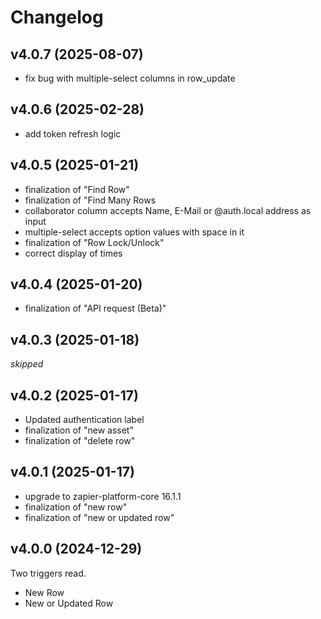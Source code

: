 # Changelog

## v4.0.7 (2025-08-07)

- fix bug with multiple-select columns in row_update

## v4.0.6 (2025-02-28)

- add token refresh logic

## v4.0.5 (2025-01-21)

- finalization of "Find Row"
- finalization of "Find Many Rows
- collaborator column accepts Name, E-Mail or @auth.local address as input
- multiple-select accepts option values with space in it
- finalization of "Row Lock/Unlock"
- correct display of times

## v4.0.4 (2025-01-20)

- finalization of "API request (Beta)"

## v4.0.3 (2025-01-18)

_skipped_

## v4.0.2 (2025-01-17)

- Updated authentication label
- finalization of "new asset"
- finalization of "delete row"

## v4.0.1 (2025-01-17)

- upgrade to zapier-platform-core 16.1.1
- finalization of "new row"
- finalization of "new or updated row"

## v4.0.0 (2024-12-29)

Two triggers read.

- New Row
- New or Updated Row
